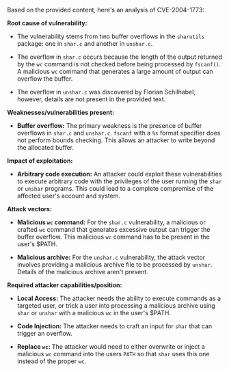Based on the provided content, here's an analysis of CVE-2004-1773:

**Root cause of vulnerability:**

- The vulnerability stems from two buffer overflows in the `sharutils` package: one in `shar.c` and another in `unshar.c`.

- The overflow in `shar.c` occurs because the length of the output returned by the `wc` command is not checked before being processed by `fscanf()`. A malicious `wc` command that generates a large amount of output can overflow the buffer.

- The overflow in `unshar.c` was discovered by Florian Schilhabel, however, details are not present in the provided text.

**Weaknesses/vulnerabilities present:**

- **Buffer overflow:** The primary weakness is the presence of buffer overflows in `shar.c` and `unshar.c`. `fscanf` with a `%s` format specifier does not perform bounds checking. This allows an attacker to write beyond the allocated buffer.

**Impact of exploitation:**

- **Arbitrary code execution:** An attacker could exploit these vulnerabilities to execute arbitrary code with the privileges of the user running the `shar` or `unshar` programs. This could lead to a complete compromise of the affected user's account and system.

**Attack vectors:**

- **Malicious `wc` command:** For the `shar.c` vulnerability, a malicious or crafted `wc` command that generates excessive output can trigger the buffer overflow. This malicious `wc` command has to be present in the user's $PATH.

- **Malicious archive:** For the `unshar.c` vulnerability, the attack vector involves providing a malicious archive file to be processed by `unshar`. Details of the malicious archive aren't present.

**Required attacker capabilities/position:**

- **Local Access:** The attacker needs the ability to execute commands as a targeted user, or trick a user into processing a malicious archive using `shar` or `unshar` with a malicious `wc` in the user's $PATH.

- **Code Injection:** The attacker needs to craft an input for `shar` that can trigger an overflow.

- **Replace `wc`:** The attacker would need to either overwrite or inject a malicious `wc` command into the users `PATH` so that `shar` uses this one instead of the proper `wc`.